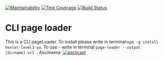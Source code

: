 [![Maintainability](https://api.codeclimate.com/v1/badges/f6fb10f6bae38abdc756/maintainability)](https://codeclimate.com/github/Badasper/project-lvl3-s382/maintainability) [![Test Coverage](https://api.codeclimate.com/v1/badges/f6fb10f6bae38abdc756/test_coverage)](https://codeclimate.com/github/Badasper/project-lvl3-s382/test_coverage) [![Build Status](https://travis-ci.com/Badasper/project-lvl3-s382.svg?branch=master)](https://travis-ci.com/Badasper/project-lvl3-s382)
# CLI page loader

This is a CLI pageLoader.
To install please write in terminal:```npm -g install hexlet-level3-ya```.
To use - write in terminal ```page-loader --output [dirname] url ```.
Asciinema:
[![asciicast](https://asciinema.org/a/14.png)](https://asciinema.org/a/Xsj2vwzz9wI3b3NMfTlMXOGtf
)